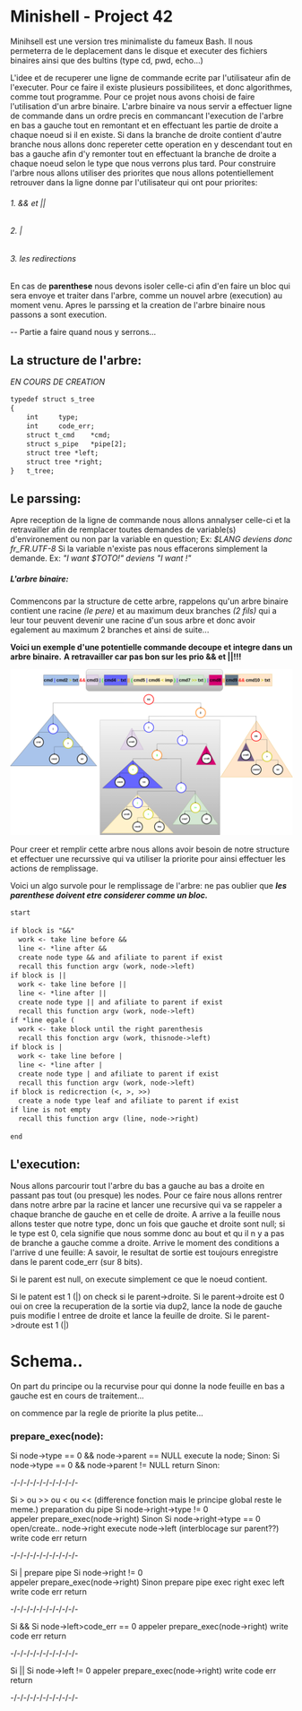 # Minishell - Project 42

Minihsell est une version tres minimaliste du fameux Bash. Il nous permeterra de le deplacement dans le disque et executer des fichiers binaires ainsi que des bultins (type cd, pwd, echo...)

L'idee et de recuperer une ligne de commande ecrite par l'utilisateur afin de l'executer.
Pour ce faire il existe plusieurs possibilitees, et donc algorithmes, comme tout programme.
Pour ce projet nous avons choisi de faire l'utilisation d'un arbre binaire.
L'arbre binaire va nous servir a effectuer ligne de commande dans un ordre precis en commancant l'execution de l'arbre en bas a gauche tout en remontant et en effectuant les partie de droite a chaque noeud si il en existe. Si dans la branche de droite contient d'autre branche nous allons donc repereter cette operation en y descendant tout en bas a gauche afin d'y remonter tout en effectuant la branche de droite a chaque noeud selon le type que nous verrons plus tard.
Pour construire l'arbre nous allons utiliser des priorites que nous allons potentiellement retrouver dans la ligne donne par l'utilisateur qui ont pour priorites:
###### 1. && et ||
###### 2. |
###### 3. les redirections

En cas de __parenthese__ nous devons isoler celle-ci afin d'en faire un bloc qui sera envoye et traiter dans l'arbre, comme un nouvel arbre (execution) au moment venu.
Apres le parssing et la creation de l'arbre binaire nous passons a sont execution.

-- Partie a faire quand nous y serrons...

## La structure de l'arbre:

*EN COURS DE CREATION*

```
typedef struct s_tree
{
	int		type;
	int		code_err;
	struct t_cmd	*cmd;
	struct s_pipe	*pipe[2];
	struct tree	*left;
	struct tree	*right;
}	t_tree;
```

## Le parssing:
Apre reception de la ligne de commande nous allons annalyser celle-ci et la retravailler afin de remplacer toutes demandes de variable(s) d'environement ou non par la variable en question;
Ex: *$LANG deviens donc fr_FR.UTF-8*
Si la variable n'existe pas nous effacerons simplement la demande.
Ex: *"I want $TOTO!" deviens "I want !"*

##### L'arbre binaire:
Commencons par la structure de cette arbre, rappelons qu'un arbre binaire contient une racine *(le pere)* et au maximum deux branches *(2 fils)* qui a leur tour peuvent devenir une racine d'un sous arbre et donc avoir egalement au maximum 2 branches et ainsi de suite...

__Voici un exemple d'une potentielle commande decoupe et integre dans un arbre binaire.__
__A retravailler car pas bon sur les prio && et ||!!!__

![Binary tree](img/bt.png?raw=true "Title")

Pour creer et remplir cette arbre nous allons avoir besoin de notre structure et effectuer une recurssive qui va utiliser la priorite pour ainsi effectuer les actions de remplissage.

Voici un algo survole pour le remplissage de l'arbre:
ne pas oublier que ***les parenthese doivent etre considerer comme un bloc.***
```
start

if block is "&&"
  work <- take line before &&
  line <- *line after &&
  create node type && and afiliate to parent if exist
  recall this function argv (work, node->left)
if block is ||
  work <- take line before ||
  line <- *line after ||
  create node type || and afiliate to parent if exist
  recall this function argv (work, node->left)
if *line egale (
  work <- take block until the right parenthesis
  recall this fonction argv (work, thisnode->left)
if block is |
  work <- take line before |
  line <- *line after |
  create node type | and afiliate to parent if exist
  recall this function argv (work, node->left)
if block is redicrection (<, >, >>)
  create a node type leaf and afiliate to parent if exist
if line is not empty
  recall this function argv (line, node->right)

end
```
## L'execution:
Nous allons parcourir tout l'arbre du bas a gauche au bas a droite en passant pas tout (ou presque) les nodes.
Pour ce faire nous allons rentrer dans notre arbre par la racine et lancer une recursive qui va se rappeler a chaque branche de gauche en et celle de droite.
A arrive a la feuille nous allons tester que notre type, donc un fois que gauche et droite sont null; si le type est 0, cela signifie que nous somme donc au bout et qu il n y a pas de branche a gauche comme a droite.
Arrive le moment des conditions a l'arrive d une feuille:
A savoir, le resultat de sortie est toujours enregistre dans le parent code_err (sur 8 bits).

Si le parent est null, on execute simplement ce que le noeud contient.

Si le patent est 1 (|) on check si le parent->droite.
  Si le parent->droite est 0 oui on cree la recuperation de la sortie via dup2, lance la node de gauche puis modifie l entree de droite et lance la feuille de droite.
  Si le parent->droute est 1 (|)


#  Schema..
On part du principe ou la recurvise pour qui donne la node feuille en bas a gauche est en cours de traitement...

on commence par la regle de priorite la plus petite...

### prepare_exec(node):

Si node->type == 0 && node->parent == NULL
  execute la node;
Sinon:
  Si node->type == 0 && node->parent != NULL
  return
Sinon:

-/-/-/-/-/-/-/-/-/-/-

  Si > ou >> ou < ou << (difference fonction mais le principe global reste le meme.)
    preparation du pipe 
    Si node->right->type != 0  
      appeler prepare_exec(node->right)
    Sinon
      Si node->right->type == 0
      open/create.. node->right
    execute node->left (interblocage sur parent??)
    write code err
    return

-/-/-/-/-/-/-/-/-/-/-

  Si |
    prepare pipe
    Si node->right != 0   
     appeler prepare_exec(node->right)
    Sinon
      prepare pipe
      exec right
    exec left
    write code err
    return

-/-/-/-/-/-/-/-/-/-/-

  Si &&
    Si node->left>code_err == 0
      appeler prepare_exec(node->right)
    write code err
    return

-/-/-/-/-/-/-/-/-/-/-

  Si ||
    Si node->left != 0
      appeler prepare_exec(node->right)
    write code err
    return

-/-/-/-/-/-/-/-/-/-/-